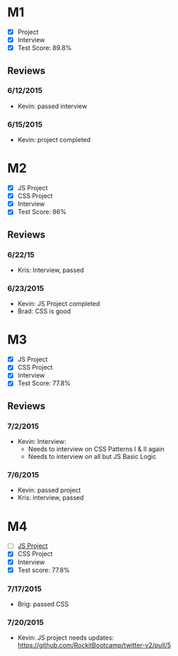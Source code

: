 # M1

- [x] Project
- [x] Interview
- [x] Test Score: 89.8%

## Reviews

### 6/12/2015

- Kevin: passed interview

### 6/15/2015

- Kevin: project completed


# M2

- [x] JS Project
- [x] CSS Project
- [x] Interview
- [x] Test Score: 86%

## Reviews

### 6/22/15
- Kris: Interview, passed

### 6/23/2015

- Kevin: JS Project completed
- Brad: CSS is good

# M3

- [x] JS Project
- [x] CSS Project
- [x] Interview
- [x] Test Score: 77.8%

## Reviews

### 7/2/2015

- Kevin: Interview:
  - Needs to interview on CSS Patterns I & II again
  - Needs to interview on all but JS Basic Logic

### 7/6/2015

- Kevin: passed project
- Kris: interview, passed

# M4

- [ ] [JS Project](https://github.com/rmedina423/Twitter-v2)
- [x] CSS Project
- [x] Interview
- [x] Test score: 77.8%

### 7/17/2015

- Brig: passed CSS

### 7/20/2015

- Kevin: JS project needs updates: https://github.com/RockitBootcamp/twitter-v2/pull/5
